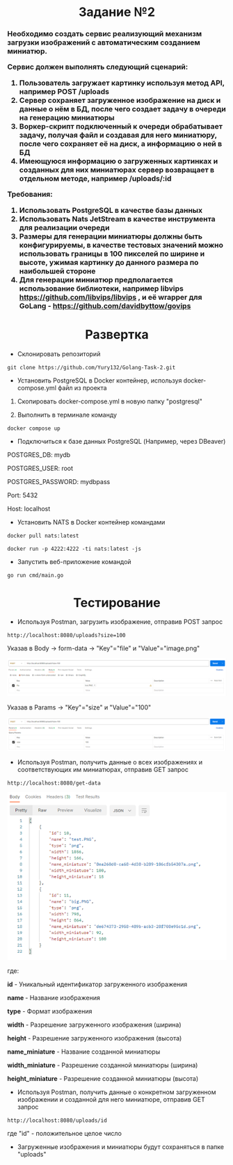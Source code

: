 <h1 align="center">Задание №2</h1>
<h3 align="left">Необходимо создать сервис реализующий механизм загрузки изображений с автоматическим созданием миниатюр.

Сервис должен выполнять следующий сценарий:
1.	Пользователь загружает картинку используя метод API, например POST /uploads
2.	Сервер сохраняет загруженное изображение на диск и данные о нём в БД, после чего создает задачу в очереди на генерацию миниатюры
3.	Воркер-скрипт подключенный к очереди обрабатывает задачу, получая файл и создавая для него миниатюру, после чего сохраняет её на диск, а информацию о ней в БД
4.	Имеющуюся информацию о загруженных картинках и созданных для них миниатюрах сервер возвращает в отдельном методе, например /uploads/:id

Требования:
1.	Использовать PostgreSQL в качестве базы данных
2.	Использовать Nats JetStream в качестве инструмента для реализации очереди
3.	Размеры для генерации миниатюры должны быть конфигурируемы, в качестве тестовых значений можно использовать границы в 100 пикселей по ширине и высоте, ужимая картинку до данного размера по наибольшей стороне
4.	Для генерации миниатюр предполагается использование библиотеки, например libvips https://github.com/libvips/libvips , и её wrapper для GoLang - https://github.com/davidbyttow/govips
</h3>

<h1 align="center">Развертка</h1>

- Склонировать репозиторий
```
git clone https://github.com/Yury132/Golang-Task-2.git
```
- Установить PostgreSQL в Docker контейнер, используя docker-compose.yml файл из проекта
  
1. Скопировать docker-compose.yml в новую папку "postgresql"
  
2. Выполнить в терминале команду
```
docker compose up
```
- Подключиться к базе данных PostgreSQL (Например, через DBeaver)

POSTGRES_DB: mydb

POSTGRES_USER: root

POSTGRES_PASSWORD: mydbpass

Port: 5432

Host: localhost

- Установить NATS в Docker контейнер командами
```
docker pull nats:latest
```
```
docker run -p 4222:4222 -ti nats:latest -js
```

- Запустить веб-приложение командой
```
go run cmd/main.go
```

<h1 align="center">Тестирование</h1>

- Используя Postman, загрузить изображение, отправив POST запрос

```
http://localhost:8080/uploads?size=100
```
Указав в Body -> form-data -> "Key"="file" и "Value"="image.png"

![alt text](https://github.com/Yury132/test-2/blob/main/forREADME/1.PNG?raw=true)

Указав в Params -> "Key"="size" и "Value"="100"

![alt text](https://github.com/Yury132/test-2/blob/main/forREADME/2.PNG?raw=true)

- Используя Postman, получить данные о всех изображениях и соответствующих им миниатюрах, отправив GET запрос

```
http://localhost:8080/get-data
```

![alt text](https://github.com/Yury132/test-2/blob/main/forREADME/3.PNG?raw=true)

где:

<b>id</b> - Уникальный идентификатор загруженного изображения

<b>name </b> - Название изображения

<b>type</b> - Формат изображения

<b>width</b> - Разрешение загруженного изображения (ширина)

<b>height</b> - Разрешение загруженного изображения (высота)

<b>name_miniature</b> - Название созданной миниатюры

<b>width_miniature</b> - Разрешение созданной миниатюры (ширина)

<b>height_miniature</b> - Разрешение созданной миниатюры (высота)


- Используя Postman, получить данные о конкретном загруженном изображении и созданной для него миниатюре, отправив GET запрос

```
http://localhost:8080/uploads/id
```
где "id" - положительное целое число

- Загруженные изображения и миниатюры будут сохраняться в папке "uploads"
